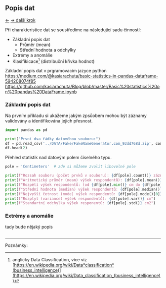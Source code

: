 <!-- #region -->

## Popis dat

[←](3B_aktivity.md) [→ další krok](../3B_aktivity_proces.md)

Při charakteristice dat se soustředíme na následující sadu činností:

- Základní popis dat
  - Průměr (mean)
  - Střední hodnota a odchylky
- Extrémy a anomálie
- Klasifikicace[^dta_cls] (distribuční křivka hodnot)

Základní popis dat v prgramovacím jazyce python
https://medium.com/@kasiarachuta/basic-statistics-in-pandas-dataframe-594208074f85
https://github.com/kasiarachuta/Blog/blob/master/Basic%20statistics%20on%20pandas%20DataFrame.ipynb

### Základní popis dat

Na prvním příkladu si ukážeme jakým zpsůobem mohou být záznamy validovány a identifikována jejich přesnost.

<!-- #endregion -->

```python
import pandas as pd

print("První dva řádky datovéhou souboru:")
df = pd.read_csv('../DATA/Fake/FakeNameGenerator.com_93dd768d.zip', compression='zip')
df.head(2)
```

Přehled statistik nad datovým polem číselného typu.

```python
pole = 'Centimeters'  # zde si můžeme zvolit libovolné pole

print(f"Rozsah souboru (počet prvků v souboru): {df[pole].count()} záznamů")
print(f"Aritmetický průměr (mean) výšek respondentů): {df[pole].mean()} cm")
print(f"Rozpětí výšek respondentů: (od {df[pole].min()} cm do {df[pole].max()} cm)")
print(f"Střední hodnota (median) výšek respondentů: {df[pole].median()} cm")
print(f"Nejvyšší četnost (mode) výšek respondentů: {df[pole].mode()[0]} cm")
print(f"Rozptyl (variance) výšek respondentů): {df[pole].var()} cm")
print(f"Standartní odchylka výšek responentů: {df[pole].std()} cm2")
```

### Extrémy a anomálie

tady bude nějaký popis

```python

```

---

Poznámky:

[^dta_cls]: anglicky Data Classification, více viz [https://en.wikipedia.org/wiki/Data*classification*(business_intelligence)](<https://en.wikipedia.org/wiki/Data_classification_(business_intelligence)>)
